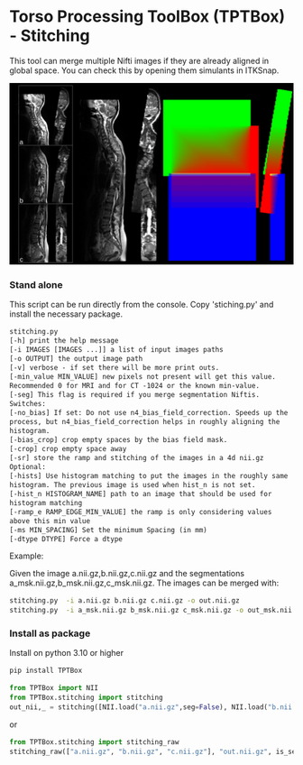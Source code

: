 # Torso Processing ToolBox (TPTBox) - Stitching

This tool can merge multiple Nifti images if they are already aligned in global space. You can check this by opening them simulants in ITKSnap.

![Example of a stitching](stitching.jpg?raw=true "Example of a stitching")


### Stand alone
This script can be run directly from the console. Copy 'stiching.py' and install the necessary package.

```
stitching.py
[-h] print the help message
[-i IMAGES [IMAGES ...]] a list of input images paths
[-o OUTPUT] the output image path
[-v] verbose - if set there will be more print outs.
[-min_value MIN_VALUE] new pixels not present will get this value. Recommended 0 for MRI and for CT -1024 or the known min-value.
[-seg] This flag is required if you merge segmentation Niftis.
Switches:
[-no_bias] If set: Do not use n4_bias_field_correction. Speeds up the process, but n4_bias_field_correction helps in roughly aligning the histogram.
[-bias_crop] crop empty spaces by the bias field mask.
[-crop] crop empty space away
[-sr] store the ramp and stitching of the images in a 4d nii.gz
Optional:
[-hists] Use histogram matching to put the images in the roughly same histogram. The previous image is used when hist_n is not set.
[-hist_n HISTOGRAM_NAME] path to an image that should be used for histogram matching
[-ramp_e RAMP_EDGE_MIN_VALUE] the ramp is only considering values above this min value
[-ms MIN_SPACING] Set the minimum Spacing (in mm)
[-dtype DTYPE] Force a dtype
```

Example:

Given the image a.nii.gz,b.nii.gz,c.nii.gz and the segmentations a_msk.nii.gz,b_msk.nii.gz,c_msk.nii.gz. The images can be merged with:

```bash
stitching.py  -i a.nii.gz b.nii.gz c.nii.gz -o out.nii.gz
stitching.py  -i a_msk.nii.gz b_msk.nii.gz c_msk.nii.gz -o out_msk.nii.gz -seg
```

### Install as package

Install on python 3.10 or higher
```bash
pip install TPTBox
```

```python
from TPTBox import NII
from TPTBox.stitching import stitching
out_nii,_ = stitching([NII.load("a.nii.gz",seg=False), NII.load("b.nii.gz",seg=False), NII.load("c.nii.gz",seg=False)], out="out.nii.gz")

```

or


```python
from TPTBox.stitching import stitching_raw
stitching_raw(["a.nii.gz", "b.nii.gz", "c.nii.gz"], "out.nii.gz", is_segmentation=False)
```
